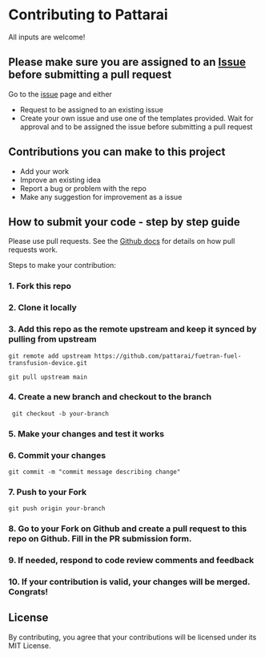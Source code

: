 # Contributing to Pattarai

All inputs are welcome!

## Please make sure you are assigned to an [Issue](https://github.com/pattarai/fuetran-fuel-transfusion-device/issues) before submitting a pull request

Go to the [issue](https://github.com/pattarai/fuetran-fuel-transfusion-device/issues) page and either
- Request to be assigned to an existing issue
- Create your own issue and use one of the templates provided. Wait for approval and to be assigned the issue before submitting a pull request

## Contributions you can make to this project

- Add your work
- Improve an existing idea
- Report a bug or problem with the repo
- Make any suggestion for improvement as a issue

## How to submit your code - step by step guide

Please use pull requests. See the [Github docs](https://docs.github.com/en/free-pro-team@latest/github/collaborating-with-issues-and-pull-requests/proposing-changes-to-your-work-with-pull-requests) for details on how pull requests work.

Steps to make your contribution:

### 1. Fork this repo

### 2. Clone it locally

### 3. Add this repo as the remote upstream and keep it synced by pulling from upstream
```
git remote add upstream https://github.com/pattarai/fuetran-fuel-transfusion-device.git

git pull upstream main
```

### 4. Create a new branch and checkout to the branch
```
 git checkout -b your-branch
```

### 5. Make your changes and test it works

### 6. Commit your changes
```
git commit -m "commit message describing change" 
```

### 7. Push to your Fork 
```
git push origin your-branch
```

### 8. Go to your Fork on Github and create a pull request to this repo on Github. Fill in the PR submission form.

### 9. If needed, respond to code review comments and feedback 

### 10. If your contribution is valid, your changes will be merged. Congrats! 

## License

By contributing, you agree that your contributions will be licensed under its MIT License.
